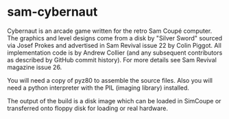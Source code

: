 # sam-cybernaut

Cybernaut is an arcade game written for the retro Sam Coupé computer. The graphics and level designs come from a disk by "Silver Sword" sourced via Josef Prokes and advertised in Sam Revival issue 22 by Colin Piggot. All implementation code is by Andrew Collier (and any subsequent contributors as described by GitHub commit history). For more details see Sam Revival magazine issue 26.

You will need a copy of pyz80 to assemble the source files. Also you will need a python interpreter with the PIL (imaging library) installed.

The output of the build is a disk image which can be loaded in SimCoupe or transferred onto floppy disk for loading or real hardware.

